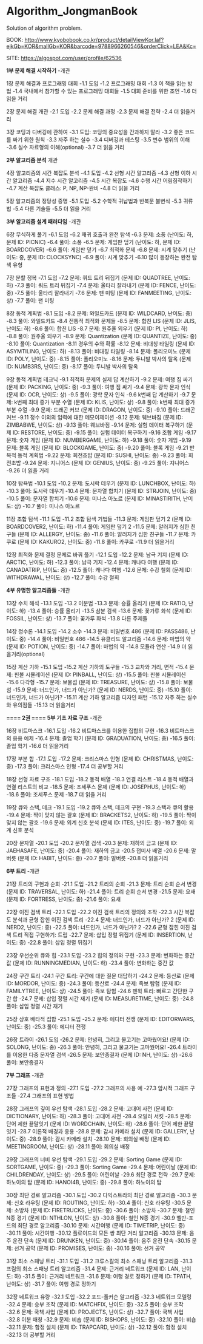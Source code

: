 # Algorithm_JongmanBook
Solution of algorithm problem.



BOOK: <http://www.kyobobook.co.kr/product/detailViewKor.laf?ejkGb=KOR&mallGb=KOR&barcode=9788966260546&orderClick=LEA&Kc=>

SITE: https://algospot.com/user/profile/62536



**1부 문제 해결 시작하기** 
-개관 

1장 문제 해결과 프로그래밍 대회 
-1.1 도입 
-1.2 프로그래밍 대회 
-1.3 이 책을 읽는 방법 
-1.4 국내에서 참가할 수 있는 프로그래밍 대회들 
-1.5 대회 준비를 위한 조언 
-1.6 더 읽을 거리 

2장 문제 해결 개관 
-2.1 도입 
-2.2 문제 해결 과정 
-2.3 문제 해결 전략 
-2.4 더 읽을거리 

3장 코딩과 디버깅에 관하여 
-3.1 도입: 코딩의 중요성을 간과하지 말라 
-3.2 좋은 코드를 짜기 위한 원칙 
-3.3 자주 하는 실수 
-3.4 디버깅과 테스팅 
-3.5 변수 범위의 이해 
-3.6 실수 자료형의 이해(optional) 
-3.7 더 읽을 거리 

**2부 알고리즘 분석** 
개관 

4장 알고리즘의 시간 복잡도 분석 
-4.1 도입 
-4.2 선형 시간 알고리즘 
-4.3 선형 이하 시간 알고리즘 
-4.4 지수 시간 알고리즘 
-4.5 시간 복잡도 
-4.6 수행 시간 어림짐작하기 
-4.7 계산 복잡도 클래스: P, NP, NP-완비 
-4.8 더 읽을 거리 

5장 알고리즘의 정당성 증명 
-5.1 도입 
-5.2 수학적 귀납법과 반복문 불변식 
-5.3 귀류법 
-5.4 다른 기술들 
-5.5 더 읽을 거리 

**3부 알고리즘 설계 패러다임** 
-개관 

6장 무식하게 풀기 
-6.1 도입 
-6.2 재귀 호출과 완전 탐색 
-6.3 문제: 소풍 (난이도: 하, 문제 ID: PICNIC) 
-6.4 풀이: 소풍 
-6.5 문제: 게임판 덮기 (난이도: 하, 문제 ID: BOARDCOVER) 
-6.6 풀이: 게임판 덮기 
-6.7 최적화 문제 
-6.8 문제: 시계 맞추기 (난이도: 중, 문제 ID: CLOCKSYNC) 
-6.9 풀이: 시계 맞추기 
-6.10 많이 등장하는 완전 탐색 유형 

7장 분할 정복 
-7.1 도입 
-7.2 문제: 쿼드 트리 뒤집기 (문제 ID: QUADTREE, 난이도: 하) 
-7.3 풀이: 쿼드 트리 뒤집기 
-7.4 문제: 울타리 잘라내기 (문제 ID: FENCE, 난이도: 중) 
-7.5 풀이: 울타리 잘라내기 
-7.6 문제: 팬 미팅 (문제 ID: FANMEETING, 난이도: 상) 
-7.7 풀이: 팬 미팅 

8장 동적 계획법 
-8.1 도입 
-8.2 문제: 와일드카드 (문제 ID: WILDCARD, 난이도: 중) 
-8.3 풀이: 와일드카드 
-8.4 전통적 최적화 문제들 
-8.5 문제: 합친 LIS (문제 ID: JLIS, 난이도: 하) 
-8.6 풀이: 합친 LIS 
-8.7 문제: 원주율 외우기 (문제 ID: PI, 난이도: 하) 
-8.8 풀이: 원주율 외우기 
-8.9 문제: Quantization (문제 ID: QUANTIZE, 난이도: 중) 
-8.10 풀이: Quantization 
-8.11 경우의 수와 확률 
-8.12 문제: 비대칭 타일링 (문제 ID: ASYMTILING, 난이도: 하) 
-8.13 풀이: 비대칭 타일링 
-8.14 문제: 폴리오미노 (문제 ID: POLY, 난이도: 중) 
-8.15 풀이: 폴리오미노 
-8.16 문제: 두니발 박사의 탈옥 (문제 ID: NUMB3RS, 난이도: 중) 
-8.17 풀이: 두니발 박사의 탈옥 

9장 동적 계획법 테크닉 
-9.1 최적화 문제의 실제 답 계산하기 
-9.2 문제: 여행 짐 싸기 (문제 ID: PACKING, 난이도: 중) 
-9.3 풀이: 여행 짐 싸기 
-9.4 문제: 광학 문자 인식 (문제 ID: OCR, 난이도: 상) 
-9.5 풀이: 광학 문자 인식 
-9.6 k번째 답 계산하기 
-9.7 문제: k번째 최대 증가 부분 수열 (문제 ID: KLIS, 난이도: 상) 
-9.8 풀이: k번째 최대 증가 부분 수열 
-9.9 문제: 드래곤 커브 (문제 ID: DRAGON, 난이도: 중) 
-9.10 풀이: 드래곤 커브 
-9.11 정수 이외의 입력에 대한 메모이제이션 
-9.12 문제: 웨브바짐 (문제 ID: ZIMBABWE, 난이도: 상) 
-9.13 풀이: 웨브바짐 
-9.14 문제: 실험 데이터 복구하기 (문제 ID: RESTORE, 난이도: 중) 
-9.15 풀이: 실험 데이터 복구하기 
-9.16 조합 게임 
-9.17 문제: 숫자 게임 (문제 ID: NUMBERGAME, 난이도: 하) 
-9.18 풀이: 숫자 게임 
-9.19 문제: 블록 게임 (문제 ID: BLOCKGAME, 난이도: 중) 
-9.20 풀이: 블록 게임 
-9.21 반복적 동적 계획법 
-9.22 문제: 회전초밥 (문제 ID: SUSHI, 난이도: 중) 
-9.23 풀이: 회전초밥 
-9.24 문제: 지니어스 (문제 ID: GENIUS, 난이도: 중) 
-9.25 풀이: 지니어스 
-9.26 더 읽을 거리 

10장 탐욕법 
-10.1 도입 
-10.2 문제: 도시락 데우기 (문제 ID: LUNCHBOX, 난이도: 하) 
-10.3 풀이: 도시락 데우기 
-10.4 문제: 문자열 합치기 (문제 ID: STRJOIN, 난이도: 중) 
-10.5 풀이: 문자열 합치기 
-10.6 문제: 미나스 아노르 (문제 ID: MINASTIRITH, 난이도: 상) 
-10.7 풀이: 미나스 아노르 

11장 조합 탐색 
-11.1 도입 
-11.2 조합 탐색 기법들 
-11.3 문제: 게임판 덮기 2 (문제 ID: BOARDCOVER2, 난이도: 하) 
-11.4 풀이: 게임판 덮기 2 
-11.5 문제: 알러지가 심한 친구들 (문제 ID: ALLERGY, 난이도: 중) 
-11.6 풀이: 알러지가 심한 친구들 
-11.7 문제: 카쿠로 (문제 ID: KAKURO2, 난이도: 중) 
-11.8 풀이: 카쿠로 
-11.9 더 읽을거리 

12장 최적화 문제 결정 문제로 바꿔 풀기 
-12.1 도입 
-12.2 문제: 남극 기지 (문제 ID: ARCTIC, 난이도: 하) 
-12.3 풀이: 남극 기지 
-12.4 문제: 캐나다 여행 (문제 ID: CANADATRIP, 난이도: 중) 
-12.5 풀이: 캐나다 여행 
-12.6 문제: 수강 철회 (문제 ID: WITHDRAWAL, 난이도: 상) 
-12.7 풀이: 수강 철회 

**4부 유명한 알고리즘들** 
-개관 

13장 수치 해석 
-13.1 도입 
-13.2 이분법 
-13.3 문제: 승률 올리기 (문제 ID: RATIO, 난이도: 하) 
-13.4 풀이: 승률 올리기 
-13.5 삼분 검색 
-13.6 문제: 꽃가루 화석 (문제 ID: FOSSIL, 난이도: 상) 
-13.7 풀이: 꽃가루 화석 
-13.8 다른 주제들 

14장 정수론 
-14.1 도입 
-14.2 소수 
-14.3 문제: 비밀번호 486 (문제 ID: PASS486, 난이도: 중) 
-14.4 풀이: 비밀번호 486 
-14.5 유클리드 알고리즘 
-14.6 문제: 마법의 약 (문제 ID: POTION, 난이도: 중) 
-14.7 풀이: 마법의 약 
-14.8 모듈라 연산 
-14.9 더 읽을거리(optional) 

15장 계산 기하 
-15.1 도입 
-15.2 계산 기하의 도구들 
-15.3 교차와 거리, 면적 
-15.4 문제: 핀볼 시뮬레이션 (문제 ID: PINBALL, 난이도: 상) 
-15.5 풀이: 핀볼 시뮬레이션 
-15.6 다각형 
-15.7 문제: 보물섬 (문제 ID: TREASURE, 난이도: 상) 
-15.8 풀이: 보물섬 
-15.9 문제: 너드인가, 너드가 아닌가? (문제 ID: NERDS, 난이도: 중) 
-15.10 풀이: 너드인가, 너드가 아닌가? 
-15.11 계산 기하 알고리즘 디자인 패턴 
-15.12 자주 하는 실수와 유의점들 
-15.13 더 읽을거리 

**==== 2권 ==== 5부 기초 자료 구조** 
-개관 

16장 비트마스크 
-16.1 도입 
-16.2 비트마스크를 이용한 집합의 구현 
-16.3 비트마스크의 응용 예제 
-16.4 문제: 졸업 학기 (문제 ID: GRADUATION, 난이도: 중) 
-16.5 풀이: 졸업 학기 
-16.6 더 읽을거리 

17장 부분 합 
-17.1 도입 
-17.2 문제: 크리스마스 인형 (문제 ID: CHRISTMAS, 난이도: 중) 
-17.3 풀이: 크리스마스 인형 
-17.4 더 공부할 거리 

18장 선형 자료 구조 
-18.1 도입 
-18.2 동적 배열 
-18.3 연결 리스트 
-18.4 동적 배열과 연결 리스트의 비교 
-18.5 문제: 조세푸스 문제 (문제 ID: JOSEPHUS, 난이도: 하) 
-18.6 풀이: 조세푸스 문제 
-18.7 더 읽을 거리 

19장 큐와 스택, 데크 
-19.1 도입 
-19.2 큐와 스택, 데크의 구현 
-19.3 스택과 큐의 활용 
-19.4 문제: 짝이 맞지 않는 괄호 (문제 ID: BRACKETS2, 난이도: 하) 
-19.5 풀이: 짝이 맞지 않는 괄호 
-19.6 문제: 외계 신호 분석 (문제 ID: ITES, 난이도: 중) 
-19.7 풀이: 외계 신호 분석 

20장 문자열 
-20.1 도입 
-20.2 문자열 검색 
-20.3 문제: 재하의 금고 (문제 ID: JAEHASAFE, 난이도: 중) 
-20.4 풀이: 재하의 금고 
-20.5 접미사 배열 
-20.6 문제: 말버릇 (문제 ID: HABIT, 난이도: 중) 
-20.7 풀이: 말버릇 
-20.8 더 읽을거리 

**6부 트리** 
-개관 

21장 트리의 구현과 순회 
-21.1 도입 
-21.2 트리의 순회 
-21.3 문제: 트리 순회 순서 변경 (문제 ID: TRAVERSAL, 난이도: 하) 
-21.4 풀이: 트리 순회 순서 변경 
-21.5 문제: 요새 (문제 ID: FORTRESS, 난이도: 중) 
-21.6 풀이: 요새 

22장 이진 검색 트리 
-22.1 도입 
-22.2 이진 검색 트리의 정의와 조작 
-22.3 시간 복잡도 분석과 균형 잡힌 이진 검색 트리 
-22.4 문제: 너드인가, 너드가 아닌가? 2 (문제 ID: NERD2, 난이도: 중) 
-22.5 풀이: 너드인가, 너드가 아닌가? 2 
-22.6 균형 잡힌 이진 검색 트리 직접 구현하기: 트립 
-22.7 문제: 삽입 정렬 뒤집기 (문제 ID: INSERTION, 난이도: 중) 
-22.8 풀이: 삽입 정렬 뒤집기 

23장 우선순위 큐와 힙 
-23.1 도입 
-23.2 힙의 정의와 구현 
-23.3 문제: 변화하는 중간 값 (문제 ID: RUNNINGMEDIAN, 난이도: 하) 
-23.4 풀이: 변화하는 중간 값 

24장 구간 트리 
-24.1 구간 트리: 구간에 대한 질문 대답하기 
-24.2 문제: 등산로 (문제 ID: MORDOR, 난이도: 중) 
-24.3 풀이: 등산로 
-24.4 문제: 족보 탐험 (문제 ID: FAMILYTREE, 난이도: 상) 
-24.5 풀이: 족보 탐험 
-24.6 펜윅 트리: 빠르고 간단한 구간 합 
-24.7 문제: 삽입 정렬 시간 재기 (문제 ID: MEASURETIME, 난이도: 중) 
-24.8 풀이: 삽입 정렬 시간 재기 

25장 상호 배타적 집합 
-25.1 도입 
-25.2 문제: 에디터 전쟁 (문제 ID: EDITORWARS, 난이도: 중) 
-25.3 풀이: 에디터 전쟁 

26장 트라이 
-26.1 도입 
-26.2 문제: 안녕히, 그리고 물고기는 고마웠어요! (문제 ID: SOLONG, 난이도: 중) 
-26.3 풀이: 안녕히, 그리고 물고기는 고마웠어요! 
-26.4 트라이를 이용한 다중 문자열 검색 
-26.5 문제: 보안종결자 (문제 ID: NH, 난이도: 상) 
-26.6 풀이: 보안종결자 

**7부 그래프** 
-개관 

27장 그래프의 표현과 정의 
-27.1 도입 
-27.2 그래프의 사용 예 
-27.3 암시적 그래프 구조들 
-27.4 그래프의 표현 방법 

28장 그래프의 깊이 우선 탐색 
-28.1 도입 
-28.2 문제: 고대어 사전 (문제 ID: DICTIONARY, 난이도: 하) 
-28.3 풀이: 고대어 사전 
-28.4 오일러 서킷 
-28.5 문제: 단어 제한 끝말잇기 (문제 ID: WORDCHAIN, 난이도: 하) 
-28.6 풀이: 단어 제한 끝말잇기 
-28.7 이론적 배경과 응용 
-28.8 문제: 감시 카메라 설치 (문제 ID: GALLERY, 난이도: 중) 
-28.9 풀이: 감시 카메라 설치 
-28.10 문제: 회의실 배정 (문제 ID: MEETINGROOM, 난이도: 상) 
-28.11 풀이: 회의실 배정 

29장 그래프의 너비 우선 탐색 
-29.1 도입 
-29.2 문제: Sorting Game (문제 ID: SORTGAME, 난이도: 중) 
-29.3 풀이: Sorting Game 
-29.4 문제: 어린이날 (문제 ID: CHILDRENDAY, 난이도: 상) 
-29.5 풀이: 어린이날 
-29.6 최단 경로 전략 
-29.7 문제: 하노이의 탑 (문제 ID: HANOI4B, 난이도: 중) 
-29.8 풀이: 하노이의 탑 

30장 최단 경로 알고리즘 
-30.1 도입 
-30.2 다익스트라의 최단 경로 알고리즘 
-30.3 문제: 신호 라우팅 (문제 ID: ROUTING, 난이도: 하) 
-30.4 풀이: 신호 라우팅 
-30.5 문제: 소방차 (문제 ID: FIRETRUCKS, 난이도: 중) 
-30.6 풀이: 소방차 
-30.7 문제: 철인 N종 경기 (문제 ID: NTHLON, 난이도: 상) 
-30.8 풀이: 철인 N종 경기 
-30.9 벨만-포드의 최단 경로 알고리즘 
-30.10 문제: 시간여행 (문제 ID: TIMETRIP, 난이도: 중) 
-30.11 풀이: 시간여행 
-30.12 플로이드의 모든 쌍 최단 거리 알고리즘 
-30.13 문제: 음주 운전 단속 (문제 ID: DRUNKEN, 난이도: 중) 
-30.14 풀이: 음주 운전 단속 
-30.15 문제: 선거 공약 (문제 ID: PROMISES, 난이도: 중) 
-30.16 풀이: 선거 공약 

31장 최소 스패닝 트리 
-31.1 도입 
-31.2 크루스칼의 최소 스패닝 트리 알고리즘 
-31.3 프림의 최소 스패닝 트리 알고리즘 
-31.4 문제: 근거리 네트워크 (문제 ID: LAN, 난이도: 하) 
-31.5 풀이: 근거리 네트워크 
-31.6 문제: 여행 경로 정하기 (문제 ID: TPATH, 난이도: 상) 
-31.7 풀이: 여행 경로 정하기 

32장 네트워크 유량 
-32.1 도입 
-32.2 포드-풀커슨 알고리즘 
-32.3 네트워크 모델링 
-32.4 문제: 승부 조작 (문제 ID: MATCHFIX, 난이도: 중) 
-32.5 풀이: 승부 조작 
-32.6 문제: 국책 사업 (문제 ID: PROJECTS, 난이도: 상) 
-32.7 풀이: 국책 사업 
-32.8 이분 매칭 
-32.9 문제: 비숍 (문제 ID: BISHOPS, 난이도: 중) 
-32.10 풀이: 비숍 
-32.11 문제: 함정 설치 (문제 ID: TRAPCARD, 난이도: 상) 
-32.12 풀이: 함정 설치 
-32.13 더 공부할 거리  